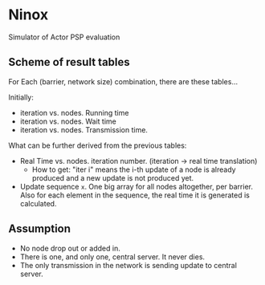 # Ninox
Simulator of Actor PSP evaluation


## Scheme of result tables

For Each (barrier, network size) combination, there are these tables...

Initially:
- iteration vs. nodes. Running time
- iteration vs. nodes. Wait time
- iteration vs. nodes. Transmission time.

What can be further derived from the previous tables:

- Real Time vs. nodes. iteration number. (iteration -> real time translation)
  + How to get: "iter i" means the i-th update of a node is already produced and a new update is not produced yet.
- Update sequence `x`. One big array for all nodes altogether, per barrier. Also for each element in the sequence, the real time it is generated is calculated.

## Assumption

- No node drop out or added in.
- There is one, and only one, central server. It never dies.
- The only transmission in the network is sending update to central server.
